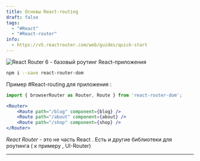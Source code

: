 ```yaml
---
title: Основы React-routing
draft: false
tags:
  - "#React"
  - "#React-router"
info:
  - https://v5.reactrouter.com/web/guides/quick-start
---
```

![React Router 6 - базовый роутинг React-приложения](https://www.youtube.com/watch?v=0auS9DNTmzE&list=PLiZoB8JBsdznY1XwBcBhHL9L7S_shPGVE)

```bash
npm i --save react-router-dom
```

Пример #React-routing для приложения :

~~~jsx
import { browserRouter as Router, Route } from 'react-router-dom';

<Router>
	<Route path="/blog" component={blog} />
	<Route path="/about" component={about} />
	<Route path="/shop" component={shop} />	
</Router>
~~~

*React Router* - это не часть React . 
Есть и другие библиотеки для роутинга ( к примеру , UI-Router)

_____
